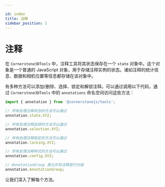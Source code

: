 ```yaml
---

id: index  
title: 注释  
sidebar_position: 1
---
```


# 注释

在 `Cornerstone3DTools` 中，注释工具将其状态保存在一个 `state` 对象中。这个对象是一个普通的 JavaScript 对象，用于存储注释实例的状态。诸如注释的统计信息、数据和相机位置等信息都存储在该对象中。

有多种方法可以添加/删除、选择、锁定和解锁注释。可以通过调用以下代码，通过 `Cornerstone3DTools` 中的 `annotations` 命名空间访问这些方法：

```js
import { annotation } from '@cornerstonejs/tools';

// 所有处理注释状态的方法可以通过
annotation.state.XYZ;

// 所有处理注释选择的方法可以通过
annotation.selection.XYZ;

// 所有处理注释锁定的方法可以通过
annotation.locking.XYZ;

// 所有处理注释样式的方法可以通过
annotation.config.XYZ;

// AnnotationGroup 类允许将注释进行分组
annotation.AnnotationGroup;
```

让我们深入了解每个方法。